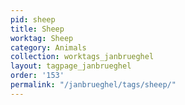 ```yaml
---
pid: sheep
title: Sheep
worktag: Sheep
category: Animals
collection: worktags_janbrueghel
layout: tagpage_janbrueghel
order: '153'
permalink: "/janbrueghel/tags/sheep/"
---
```

